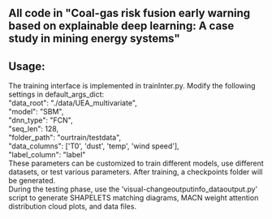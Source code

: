 ## All code in "Coal-gas risk fusion early warning based on explainable deep learning: A case study in mining energy systems"  
## Usage:   
The training interface is implemented in trainInter.py. Modify the following settings in default_args_dict:  
    "data_root": "./data/UEA_multivariate",  
    "model": "SBM",  
    "dnn_type": "FCN",  
    "seq_len": 128,   
    "folder_path": "ourtrain/testdata",   
    "data_columns": ['T0', 'dust', 'temp', 'wind speed'],  
    "label_column": "label"  
These parameters can be customized to train different models, use different datasets, or test various parameters. After training, a checkpoints folder will be generated.  
During the testing phase, use the 'visual-changeoutputinfo_dataoutput.py' script to generate SHAPELETS matching diagrams, MACN weight attention distribution cloud plots, and data files.  
